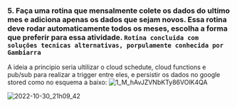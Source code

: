  ### 5. Faça uma rotina que mensalmente colete os dados do ultimo mes e adiciona apenas os dados que sejam novos. Essa rotina deve rodar automaticamente todos os meses, escolha a forma que preferir para essa atividade. `Rotina concluida com soluções tecnicas alternativas, porpulamente conhecida por Gambiarra`
 
A ideia a principio seria ultilizar o cloud schedute, cloud functions e pub/sub para realizar a trigger entre eles, e persistir os dados no google stored como no esquema a baixo:
![1_M_hAvJZVNbKTy86VOlK4QA](https://user-images.githubusercontent.com/61892694/198929868-44c8a80c-5594-4ce6-a382-dc7aac02a243.png)

![2022-10-30_21h09_42](https://user-images.githubusercontent.com/61892694/198928607-bd50a9a1-a99c-4b24-9f42-7d2cb59d620b.png)
